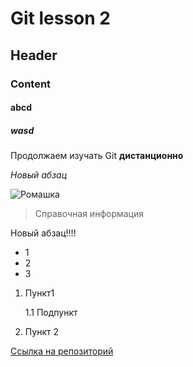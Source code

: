 # Git lesson 2
## Header
### Content
#### abcd
##### wasd

Продолжаем изучать Git 
**дистанционно**

_Новый абзац_

![Ромашка](http://silkflora.info/wp-content/uploads/romashki-300x225.jpg)

> Справочная информация 

Новый абзац!!!!
* 1
* 2
* 3

1. Пункт1
    
    1.1 Подпункт
2. Пункт 2

[Ссылка на репозиторий](https://github.com/edmanuk/git_lesson2.git)

